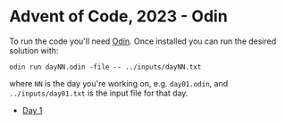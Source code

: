 # Advent of Code, 2023 - Odin

To run the code you'll need [Odin](http://odin-lang.org/). Once installed you can run the desired solution with:

```
odin run dayNN.odin -file -- ../inputs/dayNN.txt
```

where `NN` is the day you're working on, e.g. `day01.odin`, and `../inputs/day01.txt` is the input file for that day.

- [Day 1](./day01.odin)
